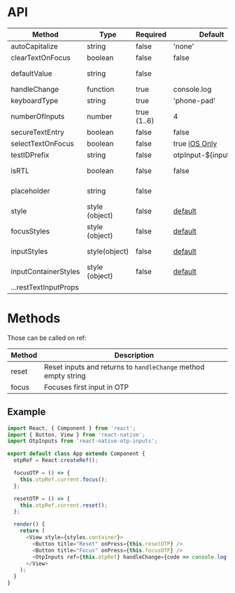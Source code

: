 # API

| Method                | Type           | Required    | Default                                 | Description                                                         |
| --------------------- | -------------- | ----------- | --------------------------------------- | ------------------------------------------------------------------- |
| autoCapitalize        | string         | false       | 'none'                                  |                                                                     |
| clearTextOnFocus      | boolean        | false       | false                                   |                                                                     |
| defaultValue          | string         | false       |                                         | Sets default value for otp inputs                                   |
| handleChange          | function       | true        | console.log                             | Returns otp code.                                                   |
| keyboardType          | string         | true        | 'phone-pad'                             |                                                                     |
| numberOfInputs        | number         | true (1..6) | 4                                       | Inputs count to render.                                             |
| secureTextEntry       | boolean        | false       | false                                   |                                                                     |
| selectTextOnFocus     | boolean        | false       | true [iOS Only](./src/OtpInput.tsx#L56) |                                                                     |
| testIDPrefix          | string         | false       | otpInput-\${inputIndex}                 | Prefix for testID.                                                  |
| isRTL                 | boolean        | false       | false                                   | Preferably I18nManager.isRTL.                                       |
| placeholder           | string         | false       |                                         | Placeholder for the input boxes.                                    |
| style                 | style (object) | false       | [default](./src/index.tsx#L275)         | Applied to whole container.                                         |
| focusStyles           | style (object) | false       | [default](./src/index.tsx#L275)         | Applied to the input on focus.                                      |
| inputStyles           | style(object)  | false       | [default](./src/index.tsx#L275)         | Applied to single input.                                            |
| inputContainerStyles  | style (object) | false       | [default](./src/index.tsx#L275)         | Applied to each input container.                                    |
| ...restTextInputProps |                |             |                                         | [TextInput](https://facebook.github.io/react-native/docs/textinput) |

# Methods

Those can be called on ref:

| Method | Description                                                    |
| ------ | -------------------------------------------------------------- |
| reset  | Reset inputs and returns to `handleChange` method empty string |
| focus  | Focuses first input in OTP                                     |

## Example

```js
import React, { Component } from 'react';
import { Button, View } from 'react-native';
import OtpInputs from 'react-native-otp-inputs';

export default class App extends Component {
  otpRef = React.createRef();

  focusOTP = () => {
    this.otpRef.current.focus();
  };

  resetOTP = () => {
    this.otpRef.current.reset();
  };

  render() {
    return (
      <View style={styles.container}>
        <Button title="Reset" onPress={this.resetOTP} />
        <Button title="Focus" onPress={this.focusOTP} />
        <OtpInputs ref={this.otpRef} handleChange={code => console.log(code)} numberOfInputs={6} />
      </View>
    );
  }
}
```

